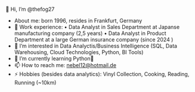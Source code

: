 👋 Hi, I’m @thefog27
- About me: born 1996, resides in Frankfurt, Germany
- 🧰 Work experience:
  • Data Analyst in Sales Department at Japanse manufacturing company (2,5 years)
  • Data Analyst in Product Department at a large German insurance company (since 2024 )
- 👀 I’m interested in Data Analyctis/Business Intelligence (SQL, Data Warehousing, Cloud Technologies, Python, BI Tools)
- 🌱 I’m currently learning Python🐍
- 📫 How to reach me: nebel12@hotmail.de
- ⚡ Hobbies (besides data analytics): Vinyl Collection, Cooking, Reading, Running (~10km)


<!---
thefog27/thefog27 is a ✨ special ✨ repository because its `README.md` (this file) appears on your GitHub profile.
You can click the Preview link to take a look at your changes.
--->

